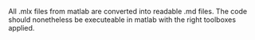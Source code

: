 
All .mlx files from matlab are converted into readable .md files. The code should nonetheless be executeable in matlab with the right toolboxes applied.
